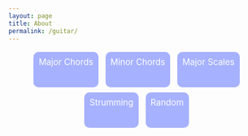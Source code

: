 ```yaml
---
layout: page
title: About
permalink: /guitar/
---
```


<style type="text/css">
ul.menu {
	display: inline-block;
	padding: 0;
    margin: auto;
	width: 100%;
	text-align: center;
}

.menu li {
	display: inline-block;
}

.menu a{
	display: inline-block;
	padding: 10px;
	margin: 5px;
	text-align: center;
	height: 50px;
	background-color: #A6B1FF;
	font-size: 1.2em;
	color: white;
	border-radius: 10px;
}
.menu a:hover {
	background-color: #8090FF;
}

.activity {
    display: inline-block;
    text-align: center;
    margin: auto;
    width: 100%;
    padding: 60px 0;
}

.chord {
    padding: 70px;
    background-color: rgba(1,1,1,0.3);
    display: inline-block;
    font-size: 1.4em;
    font-family: Century Gothic;
}

.button {
    background-color: #FF9999;
    width: 100px;
    text-align: center;
    margin: auto;
    padding: 10px;
    border-radius: 22px;
    margin-top: 5px;
    box-shadow: 0px 0px 5px rgba(0, 0, 0, 0.14);
}

.button:hover {
	background-color: #F96565;
}
</style>

<ul class="menu">
	<li><a class="MaC">Major Chords</a></li>
	<li><a class="MiC">Minor Chords</a></li>
	<li><a class="MaS">Major Scales</a></li>
	<li><a class="strum">Strumming</a></li>
	<li><a class="rand">Random</a></li>
</ul>

<div class="activity">
</div>

<script   src="https://code.jquery.com/jquery-2.2.3.min.js"   integrity="sha256-a23g1Nt4dtEYOj7bR+vTu7+T8VP13humZFBJNIYoEJo="   crossorigin="anonymous"></script>
<script type="text/javascript">
	$('.menu a').click(function() {
		console.log(this)
		if($(this).hasClass('MaC')){
			$(".activity").html("\
                     <div class='MaCactivity'>\
                     	<div class='chord'>\
                     	</div>\
                     	<div class='button' onclick='newChord(\"Ma\")'>\
                     		New Chord\
                     	</div>\
                     </div>\
				");
			newChord("Ma")
		}
		else if ($(this).hasClass('MiC')){
			$(".activity").html("\
                     <div class='MiCactivity'>\
                     	<div class='chord'>\
                     	</div>\
                     	<div class='button' onclick='newChord(\"Mi\")'>\
                     		New Chord\
                     	</div>\
                     </div>\
				");
			newChord("Mi")
		}
		else if ($(this).hasClass('MaS')){
			$(".activity").html("\
                     <div class='MaSactivity'>\
                     	<div class='chord'>\
                     	</div>\
                     	<div class='button' onclick=\"newChord('Ma')\">\
                     		New Scale\
                     	</div>\
                     </div>\
				");
			newChord("Ma")
		}
		else if ($(this).hasClass('strum')){
			$(".activity").html("\
                     <div class='MiCactivity'>\
                     	<div class='chord'>\
                     	</div>\
                     	<div class='button' onclick=\"newChord('strum')\">\
                     		New Pattern\
                     	</div>\
                     </div>\
				");
			newChord("strum")
		}
		else if ($(this).hasClass('rand')){
			$(".activity").html("\
                     <div class='randactivity'>\
                     	<div class='chord'>\
                     	</div>\
                     	<div class='button' onclick=\"newChord('rand')\">\
                     		New Random\
                     	</div>\
                     </div>\
				");
			newChord("rand")
		}

	});

	function newChord(a) {
		notes = ["A", "A#", "Bb", "B", "C", "C#", "Db", "D", "D#", "Eb", "E", "F", "F#", "Gb", "G", "G#", "Ab"];
		scales = ["Major", "Minor"];
		strums = ["D","U","o"];
		rands = ["Ma", "Mi", "strum"];
		randNote = notes[Math.floor(Math.random() * 16)];
		if (a=="Ma"){
			$('.chord').html(randNote + " " + scales[0]);
		}
		else if (a=="Mi"){
			$('.chord').html(randNote + " " + scales[1]);
		}
		else if (a=="strum"){
			bars = "";
			for (var i = 0; i < 4; i++) {
				for (var j = 0; j < 4; j++) {
					if (j%2==0){
						bars = bars + strums[Math.round(Math.random()) ? 0 : 2];
					} else {
						bars = bars + strums[Math.round(Math.random()) ? 1 : 2];
					}
				}
				if(i != 3) {bars = bars + "|";}
			}
			$('.chord').html("[" + bars + "]");
		}
		else {
			newChord(rands[Math.floor(Math.random() * 3)])
		}
		x = Math.floor(Math.random() * 255)
		y = Math.floor(Math.random() * 255)
		z = Math.floor(Math.random() * 255)
		$('.chord').css('background-color', 'rgba('+ x + ',' + y + ',' + z +', 0.3)');
	}
</script>